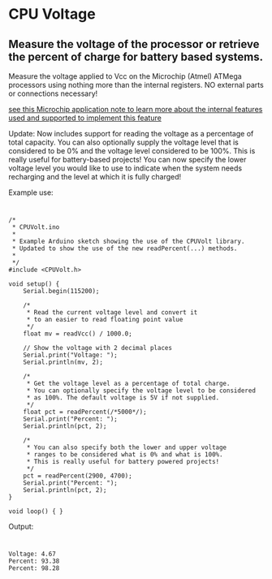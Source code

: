 # CPU Voltage

## Measure the voltage of the processor or retrieve the percent of charge for battery based systems.

Measure the voltage applied to Vcc on the Microchip (Atmel) ATMega processors using nothing more than the internal registers.
NO external parts or connections necessary!

[see this Microchip application note to learn more about the internal features used and supported to implement this feature](https://ww1.microchip.com/downloads/en/Appnotes/00002447A.pdf)

Update: Now includes support for reading the voltage as a percentage of total capacity. 
You can also optionally supply the voltage level that is considered to be 0% and the voltage level considered to be 100%. 
This is really useful for battery-based projects! You can now specify the lower voltage level you would like to use to
indicate when the system needs recharging and the level at which it is fully charged!

Example use:

#
```
/*
 * CPUVolt.ino
 * 
 * Example Arduino sketch showing the use of the CPUVolt library.
 * Updated to show the use of the new readPercent(...) methods.
 * 
 */
#include <CPUVolt.h>

void setup() {
    Serial.begin(115200);

    /*
     * Read the current voltage level and convert it
     * to an easier to read floating point value
     */
    float mv = readVcc() / 1000.0;

    // Show the voltage with 2 decimal places
    Serial.print("Voltage: ");
    Serial.println(mv, 2);

    /*
     * Get the voltage level as a percentage of total charge.
     * You can optionally specify the voltage level to be considered
     * as 100%. The default voltage is 5V if not supplied.
     */
    float pct = readPercent(/*5000*/);
    Serial.print("Percent: ");
    Serial.println(pct, 2);

    /*
     * You can also specify both the lower and upper voltage
     * ranges to be considered what is 0% and what is 100%.
     * This is really useful for battery powered projects!
     */
    pct = readPercent(2900, 4700);
    Serial.print("Percent: ");
    Serial.println(pct, 2);
}

void loop() { }
```

Output:

#
```
Voltage: 4.67
Percent: 93.38
Percent: 98.28
```

